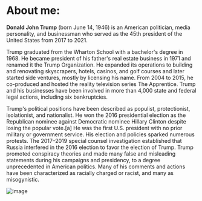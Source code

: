 # About me:


**Donald John Trump** (born June 14, 1946) is an American politician, media personality, and businessman who served as the 45th president of the United States from 2017 to 2021.

Trump graduated from the Wharton School with a bachelor's degree in 1968. He became president of his father's real estate business in 1971 and renamed it the Trump Organization. He expanded its operations to building and renovating skyscrapers, hotels, casinos, and golf courses and later started side ventures, mostly by licensing his name. From 2004 to 2015, he co-produced and hosted the reality television series The Apprentice. Trump and his businesses have been involved in more than 4,000 state and federal legal actions, including six bankruptcies.

Trump's political positions have been described as populist, protectionist, isolationist, and nationalist. He won the 2016 presidential election as the Republican nominee against Democratic nominee Hillary Clinton despite losing the popular vote.[a] He was the first U.S. president with no prior military or government service. His election and policies sparked numerous protests. The 2017–2019 special counsel investigation established that Russia interfered in the 2016 election to favor the election of Trump. Trump promoted conspiracy theories and made many false and misleading statements during his campaigns and presidency, to a degree unprecedented in American politics. Many of his comments and actions have been characterized as racially charged or racist, and many as misogynistic.

![image](https://i.natgeofe.com/k/5e4ea67e-2219-4de4-9240-2992faef0cb6/trump-portrait.jpg)
